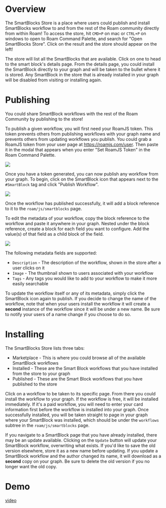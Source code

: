 # Overview

The SmartBlocks Store is a place where users could publish and install SmartBlocks workflow to and from the rest of the Roam community directly from within Roam! To access the store, hit `CMD+P` on mac or `CTRL+P` on windows to open to Roam Command Palette, and search for "Open SmartBlocks Store". Click on the result and the store should appear on the left!

The store will list all the SmartBlocks that are available. Click on one to head to the smart block's details page. From the details page, you could install the SmartBlock directly to your graph and will be taken to the bullet where it is stored. Any SmartBlock in the store that is already installed in your graph will be disabled from visiting or installing again.

# Publishing

You could share SmartBlock workflows with the rest of the Roam Community by publishing to the store!

To publish a given workflow, you will first need your RoamJS token. This token prevents others from publishing workflows with your graph name and prevents others from updating workflows you publish. You could grab a RoamJS token from your user page at https://roamjs.com/user. Then paste it in the modal that appears when you enter "Set RoamJS Token" in the Roam Command Palette.

![](https://firebasestorage.googleapis.com/v0/b/firescript-577a2.appspot.com/o/imgs%2Fapp%2Froamjs%2FmnpNZoFTYr.png?alt=media&token=31625b2c-f18d-4c64-bc5c-2b3efea396ef)

Once you have a token generated, you can now publish any workflow from your graph. To begin, click on the SmartBlock icon that appears next to the `#SmartBlock` tag and click "Publish Workflow".

![](https://firebasestorage.googleapis.com/v0/b/firescript-577a2.appspot.com/o/imgs%2Fapp%2Froamjs%2Fv34ut3sUlk.png?alt=media&token=6c950afb-99c2-4735-a18b-bbdeef58a7fc)

Once the workflow has published successfully, it will add a block reference to it to the `roam/js/smartblocks` page.

To edit the metadata of your workflow, copy the block reference to the workflow and paste it anywhere in your graph. Nested under the block reference, create a block for each field you want to configure. Add the value(s) of that field as a child block of the field.

![](https://firebasestorage.googleapis.com/v0/b/firescript-577a2.appspot.com/o/imgs%2Fapp%2Froamjs%2FSuq54hNuCA.png?alt=media&token=8d003cdf-7f31-4909-a930-e78096a7dfe4)

The following metadata fields are supported:

- `Description` - The description of the workflow, shown in the store after a user clicks on it
- `Image` - The thumbnail shown to users associated with your workflow
- `Tags` - Any tags you would like to add to your workflow to make it more easily searchable

To update the workflow itself or any of its metadata, simply click the SmartBlock icon again to publish. If you decide to change the name of the workflow, note that when your users install the workflow it will create a **second** instance of the workflow since it will be under a new name. Be sure to notify your users of a name change if you choose to do so.

# Installing

The SmartBlocks Store lists three tabs:

- Marketplace - This is where you could browse all of the available SmartBlock workflows
- Installed - These are the Smart Block workflows that you have installed from the store to your graph
- Published - These are the Smart Block workflows that you have published to the store

Click on a workflow to be taken to its specific page. From there you could install the workflow to your graph. If the workflow is free, it will be installed immediately. If it's a paid workflow, you will need to enter your card information first before the workflow is installed into your graph. Once successfully installed, you will be taken straight to page in your graph where your SmartBlock was installed, which should be under the `workflows` subtree in the `roam/js/smartblocks` page.

If you navigate to a SmartBlock page that you have already installed, there may be an update available. Clicking on the `Update` button will update your SmartBlock workflow, overwriting what exists. If you'd like to save the old version elsewhere, store it as a new name before updating. If you update a SmartBlock workflow and the author changed its name, it will download as a **second** copy on your graph. Be sure to delete the old version if you no longer want the old copy.

# Demo

[video](https://www.loom.com/share/40c1586aae754a91b764bb7848b1221c)
